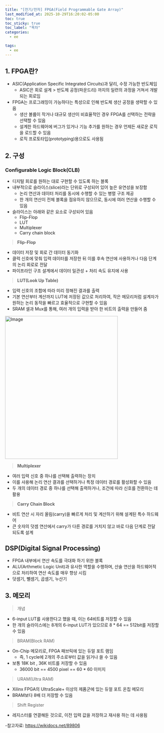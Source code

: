 ```yaml
---
title: "[전기/전자] FPGA(Field Programmable Gate Array)"
last_modified_at: 2025-10-29T16:20:02-05:00
toc: true
toc_sticky: true
toc_label: "목차"
categories:
  - ee

tags:
  - ee
---
```

## 1. FPGA란?

- ASIC(Application Specific Integrated Circuits)과 달리, 수정 가능한 반도체임
    - ASIC은 회로 설계 > 반도체 공정(파운드리) 까지의 일련의 과정을 거쳐서 개발되는 회로임
- FPGA는 프로그래밍이 가능하다는 특성으로 인해 반도체 생산 공정을 생략할 수 있음
    - 생산 볼륨이 작거나 대규모 생산이 비효율적인 경우 FPGA를 선택하는 전략을 선택할 수 있음
    - 설계한 하드웨어에 버그가 있거나 기능 추가를 원하는 경우 언제든 새로운 로직을 로드할 수 있음
    - 로직 프로토타입(prototyping)용으로도 사용됨

## 2. 구성

### **Configurable Logic Block(CLB)**

- 디지털 회로를 원하는 대로 구현할 수 있도록 하는 블록
- 내부적으로 슬라이스(slice)라는 단위로 구성되어 있어 높은 유연성을 보장함
    - 논리 연산과 데이터 처리를 동시에 수행할 수 있는 병렬 구조 제공
    - 한 개의 연산이 전체 블록을 점유하지 않으므로, 동시에 여러 연산을 수행할 수 있음
- 슬라이스는 아래와 같은 요소로 구성되어 있음
    - Flip-Flop
    - LUT
    - Multiplexer
    - Carry chain block

> **Flip-Flop**
> 
- 데이터 저장 및 회로 간 데이터 동기화
- 클럭 신호에 맞춰 입력 데이터를 저장한 뒤 이를 후속 연산에 사용하거나 다음 단계의 논리 회로로 전달
- 파이프라인 구조 설계에서 데이터 일관성 + 처리 속도 유지에 사용

> **LUT(Look Up Table)**
> 
- 입력 신호의 조합에 따라 미리 정해진 결과를 출력
- 기본 연산부터 계산까지 LUT에 저장된 값으로 처리하여, 작은 메모리처럼 설계자가 원하는 논리 동작을 빠르고 효율적으로 구현할 수 있음
- SRAM 셀과 Mux를 통해, 여러 개의 입력을 받아 한 비트의 출력을 만들어 줌

<img width="369" height="468" alt="Image" src="https://github.com/user-attachments/assets/7bb80597-196c-4644-b078-c70298367125" />

> **Multiplexer**
> 
- 여러 입력 신호 중 하나를 선택해 출력하는 장치
- 이를 사용해 논리 연산 결과를 선택하거나 특정 데이터 경로를 활성화할 수 있음
- 두 개의 데이터 경로 중 하나를 선택해 출력하거나, 조건에 따라 신호를 전환하는 데 활용

> **Carry Chain Block**
> 
- 비트 연산 시 자리 올림(carry)을 빠르게 처리 및 계산하기 위해 설계된 특수 하드웨어
- 큰 숫자의 덧셈 연산에서 carry가 다른 경로를 거치지 않고 바로 다음 단계로 전달되도록 설계

## DSP(Digital Signal Processing)

- FPGA 내부에서 연산 속도를 극대화 하기 위한 블록
- ALU(Arthmetic Logic Unit)과 유사한 역할을 수행하며, 산술 연산을 하드웨어적으로 처리하여 연산 속도를 매우 향상 시킴
- 덧셈기, 뺄셈기, 곱셈기, 누산기

## 3. 메모리

> 개념
> 
- 6-input LUT를 사용한다고 했을 때, 이는 64비트를 저장할 수 있음
- 한 개의 슬라이스에는 8개의 6-input LUT가 있으므로 8 * 64 == 512bit를 저장할 수 있음

> BRAM(Block RAM)
> 
- On-Chip 메모리로, FPGA 패브릭에 있는 듀얼 포트 램임
    - 즉, 1 cycle에 2개의 주소로부터 값을 읽거나 쓸 수 있음
- 보통 18K bit , 36K 비트를 저장할 수 있음
    - 36000 bit == 4500 pixel == 60 * 60 이미지

> URAM(Ultra RAM)
> 
- Xilinx FPGA의 UltraScale+ 이상의 제품군에 있는 듀얼 포트 온칩 메모리
- BRAM보다 8배 더 저장할 수 있음

> Shift Register
> 
- 레지스터를 연결해둔 것으로, 이전 입력 값을 저장하고 재사용 하는 데 사용됨



-참고자료: https://wikidocs.net/89806


